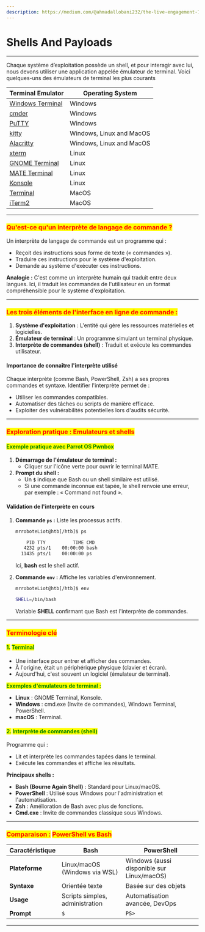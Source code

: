 ```yaml
---
description: https://medium.com/@ahmadallobani232/the-live-engagement-70c845bdb5ad
---
```


# Shells And Payloads

***

Chaque système d’exploitation possède un shell, et pour interagir avec lui, nous devons utiliser une application appelée émulateur de terminal. Voici quelques-uns des émulateurs de terminal les plus courants&#x20;

| **Terminal Emulator**                                          | **Operating System**     |
| -------------------------------------------------------------- | ------------------------ |
| [Windows Terminal](https://github.com/microsoft/terminal)      | Windows                  |
| [cmder](https://cmder.app)                                     | Windows                  |
| [PuTTY](https://www.putty.org)                                 | Windows                  |
| [kitty](https://sw.kovidgoyal.net/kitty/)                      | Windows, Linux and MacOS |
| [Alacritty](https://github.com/alacritty/alacritty)            | Windows, Linux and MacOS |
| [xterm](https://invisible-island.net/xterm/)                   | Linux                    |
| [GNOME Terminal](https://en.wikipedia.org/wiki/GNOME_Terminal) | Linux                    |
| [MATE Terminal](https://github.com/mate-desktop/mate-terminal) | Linux                    |
| [Konsole](https://konsole.kde.org)                             | Linux                    |
| [Terminal](https://en.wikipedia.org/wiki/Terminal_\(macOS\))   | MacOS                    |
| [iTerm2](https://iterm2.com)                                   | MacOS                    |

***

### <mark style="color:red;">Qu'est-ce qu'un interprète de langage de commande ?</mark>

Un interprète de langage de commande est un programme qui :

* Reçoit des instructions sous forme de texte (« commandes »).
* Traduire ces instructions pour le système d'exploitation.
* Demande au système d'exécuter ces instructions.

**Analogie :** C'est comme un interprète humain qui traduit entre deux langues. Ici, il traduit les commandes de l'utilisateur en un format compréhensible pour le système d'exploitation.

***

### <mark style="color:red;">Les trois éléments de l'interface en ligne de commande :</mark>

1. **Système d'exploitation** : L'entité qui gère les ressources matérielles et logicielles.
2. **Émulateur de terminal** : Un programme simulant un terminal physique.
3. **Interprète de commandes (shell)** : Traduit et exécute les commandes utilisateur.

#### Importance de connaître l'interprète utilisé

Chaque interprète (comme Bash, PowerShell, Zsh) a ses propres commandes et syntaxe. Identifier l'interprète permet de :

* Utiliser les commandes compatibles.
* Automatiser des tâches ou scripts de manière efficace.
* Exploiter des vulnérabilités potentielles lors d'audits sécurité.

***

### <mark style="color:red;">**Exploration pratique : Emulateurs et shells**</mark>

#### <mark style="color:green;">**Exemple pratique avec Parrot OS Pwnbox**</mark>

1. **Démarrage de l'émulateur de terminal :**
   * Cliquer sur l'icône verte pour ouvrir le terminal MATE.
2. **Prompt du shell :**
   * Un **`$`** indique que Bash ou un shell similaire est utilisé.
   * Si une commande inconnue est tapée, le shell renvoie une erreur, par exemple : « Command not found ».

#### **Validation de l'interprète en cours**

1.  **Commande `ps` :** Liste les processus actifs.

    ```bash
    mrroboteLiot@htb[/htb]$ ps

        PID TTY          TIME CMD
       4232 pts/1    00:00:00 bash
      11435 pts/1    00:00:00 ps
    ```

    Ici, **bash** est le shell actif.
2.  **Commande `env` :** Affiche les variables d'environnement.

    ```bash
    mrroboteLiot@htb[/htb]$ env

    SHELL=/bin/bash
    ```

    Variable **SHELL** confirmant que Bash est l'interprète de commandes.

***

### <mark style="color:red;">**Terminologie clé**</mark>

#### <mark style="color:green;">1.</mark> <mark style="color:green;"></mark><mark style="color:green;">**Terminal**</mark>

* Une interface pour entrer et afficher des commandes.
* À l'origine, était un périphérique physique (clavier et écran).
* Aujourd'hui, c'est souvent un logiciel (émulateur de terminal).

<mark style="color:green;">**Exemples d'émulateurs de terminal :**</mark>

* **Linux** : GNOME Terminal, Konsole.
* **Windows** : cmd.exe (Invite de commandes), Windows Terminal, PowerShell.
* **macOS** : Terminal.

#### <mark style="color:green;">2.</mark> <mark style="color:green;"></mark><mark style="color:green;">**Interprète de commandes (shell)**</mark>

Programme qui :

* Lit et interprète les commandes tapées dans le terminal.
* Exécute les commandes et affiche les résultats.

**Principaux shells :**

* **Bash (Bourne Again Shell)** : Standard pour Linux/macOS.
* **PowerShell** : Utilisé sous Windows pour l'administration et l'automatisation.
* **Zsh** : Amélioration de Bash avec plus de fonctions.
* **Cmd.exe** : Invite de commandes classique sous Windows.

***

### <mark style="color:red;">Comparaison :</mark> <mark style="color:red;"></mark><mark style="color:red;">**PowerShell vs Bash**</mark>

| Caractéristique | **Bash**                        | **PowerShell**                             |
| --------------- | ------------------------------- | ------------------------------------------ |
| **Plateforme**  | Linux/macOS (Windows via WSL)   | Windows (aussi disponible sur Linux/macOS) |
| **Syntaxe**     | Orientée texte                  | Basée sur des objets                       |
| **Usage**       | Scripts simples, administration | Automatisation avancée, DevOps             |
| **Prompt**      | `$`                             | `PS>`                                      |

***

